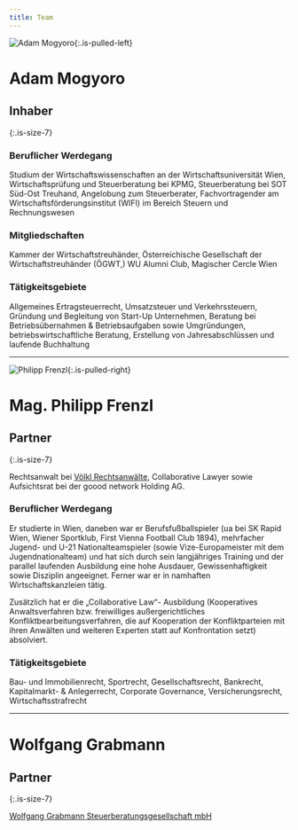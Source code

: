 ```yaml
---
title: Team
---
```



![Adam Mogyoro](/images/adam-mogyoro.jpg){:.is-pulled-left}

# Adam Mogyoro

## Inhaber
{:.is-size-7}

### Beruflicher Werdegang

Studium der Wirtschaftswissenschaften an der Wirtschaftsuniversität Wien, Wirtschaftsprüfung und Steuerberatung bei KPMG, Steuerberatung bei SOT Süd-Ost Treuhand, Angelobung zum Steuerberater, Fachvortragender am Wirtschaftsförderungsinstitut (WIFI) im Bereich Steuern und Rechnungswesen


### Mitgliedschaften

Kammer der Wirtschaftstreuhänder, Österreichische Gesellschaft der Wirtschaftstreuhänder (ÖGWT,) WU Alumni Club, Magischer Cercle Wien

### Tätigkeitsgebiete

Allgemeines Ertragsteuerrecht, Umsatzsteuer und Verkehrssteuern, Gründung und Begleitung von Start-Up Unternehmen, Beratung bei Betriebsübernahmen & Betriebsaufgaben sowie Umgründungen, betriebswirtschaftliche Beratung, Erstellung von Jahresabschlüssen und laufende Buchhaltung

---

![Philipp Frenzl](/images/philipp-frenzl.jpg){:.is-pulled-right}

# Mag. Philipp Frenzl

## Partner
{:.is-size-7}

Rechtsanwalt bei [Völkl Rechtsanwälte](http://www.ra-voelkl.at/c/5/pf/Mag_Philipp_Frenzl), Collaborative Lawyer sowie Aufsichtsrat bei der goood network Holding AG. 

### Beruflicher Werdegang

Er studierte in Wien, daneben war er Berufsfußballspieler (ua bei SK Rapid Wien, Wiener Sportklub, First Vienna Football Club 1894), mehrfacher Jugend- und U-21 Nationalteamspieler (sowie Vize-Europameister mit dem Jugendnationalteam) und hat sich durch sein langjähriges Training und der parallel laufenden Ausbildung eine hohe Ausdauer, Gewissenhaftigkeit sowie Disziplin angeeignet. Ferner war er in namhaften Wirtschaftskanzleien tätig. 

Zusätzlich hat er die „Collaborative Law“- Ausbildung (Kooperatives Anwaltsverfahren bzw. freiwilliges außergerichtliches Konfliktbearbeitungsverfahren, die auf Kooperation der Konfliktparteien mit ihren Anwälten und weiteren Experten statt auf Konfrontation setzt) absolviert. 

### Tätigkeitsgebiete

Bau- und Immobilienrecht, Sportrecht, Gesellschaftsrecht, Bankrecht, Kapitalmarkt- & Anlegerrecht, Corporate Governance, Versicherungsrecht, Wirtschaftsstrafrecht


---

# Wolfgang Grabmann

## Partner
{:.is-size-7}

[Wolfgang Grabmann Steuerberatungsgesellschaft mbH](https://www.grabmann.at/)